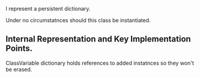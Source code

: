 I represent a  persistent dictionary.

Under no circumstatnces should this class be instantiated.

Internal Representation and Key Implementation Points.
--------------------------
ClassVariable dictionary holds references to added instatnces so they won't be erased.